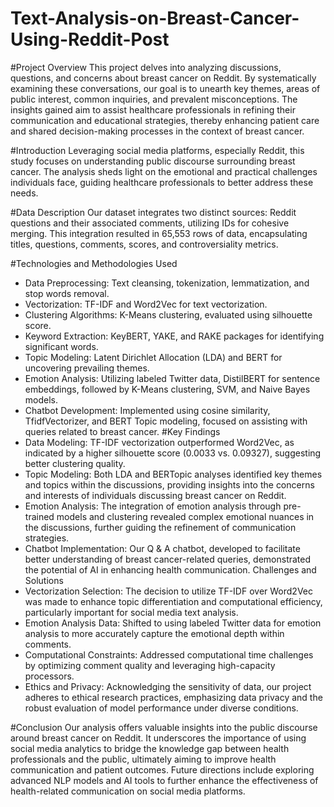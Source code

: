# Text-Analysis-on-Breast-Cancer-Using-Reddit-Post

#Project Overview
This project delves into analyzing discussions, questions, and concerns about breast cancer on Reddit. By systematically examining these conversations, our goal is to unearth key themes, areas of public interest, common inquiries, and prevalent misconceptions. The insights gained aim to assist healthcare professionals in refining their communication and educational strategies, thereby enhancing patient care and shared decision-making processes in the context of breast cancer.

#Introduction
Leveraging social media platforms, especially Reddit, this study focuses on understanding public discourse surrounding breast cancer. The analysis sheds light on the emotional and practical challenges individuals face, guiding healthcare professionals to better address these needs.

#Data Description
Our dataset integrates two distinct sources: Reddit questions and their associated comments, utilizing IDs for cohesive merging. This integration resulted in 65,553 rows of data, encapsulating titles, questions, comments, scores, and controversiality metrics.

#Technologies and Methodologies Used
- Data Preprocessing: Text cleansing, tokenization, lemmatization, and stop words removal.
- Vectorization: TF-IDF and Word2Vec for text vectorization.
- Clustering Algorithms: K-Means clustering, evaluated using silhouette score.
- Keyword Extraction: KeyBERT, YAKE, and RAKE packages for identifying significant words.
- Topic Modeling: Latent Dirichlet Allocation (LDA) and BERT for uncovering prevailing themes.
- Emotion Analysis: Utilizing labeled Twitter data, DistilBERT for sentence embeddings, followed by K-Means clustering, SVM, and Naive Bayes models.
- Chatbot Development: Implemented using cosine similarity, TfidfVectorizer, and BERT Topic modeling, focused on assisting with queries related to breast cancer.
#Key Findings
- Data Modeling: TF-IDF vectorization outperformed Word2Vec, as indicated by a higher silhouette score (0.0033 vs. 0.09327), suggesting better clustering quality.
- Topic Modeling: Both LDA and BERTopic analyses identified key themes and topics within the discussions, providing insights into the concerns and interests of individuals discussing breast cancer on Reddit.
- Emotion Analysis: The integration of emotion analysis through pre-trained models and clustering revealed complex emotional nuances in the discussions, further guiding the refinement of communication strategies.
- Chatbot Implementation: Our Q & A chatbot, developed to facilitate better understanding of breast cancer-related queries, demonstrated the potential of AI in enhancing health communication.
Challenges and Solutions
- Vectorization Selection: The decision to utilize TF-IDF over Word2Vec was made to enhance topic differentiation and computational efficiency, particularly important for social media text analysis.
- Emotion Analysis Data: Shifted to using labeled Twitter data for emotion analysis to more accurately capture the emotional depth within comments.
- Computational Constraints: Addressed computational time challenges by optimizing comment quality and leveraging high-capacity processors.
- Ethics and Privacy: Acknowledging the sensitivity of data, our project adheres to ethical research practices, emphasizing data privacy and the robust evaluation of model performance under diverse conditions.

#Conclusion
Our analysis offers valuable insights into the public discourse around breast cancer on Reddit. It underscores the importance of using social media analytics to bridge the knowledge gap between health professionals and the public, ultimately aiming to improve health communication and patient outcomes. Future directions include exploring advanced NLP models and AI tools to further enhance the effectiveness of health-related communication on social media platforms.
